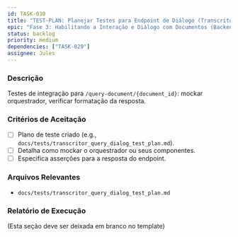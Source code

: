 ```yaml
---
id: TASK-030
title: "TEST-PLAN: Planejar Testes para Endpoint de Diálogo (Transcritor)"
epic: "Fase 3: Habilitando a Interação e Diálogo com Documentos (Backend do Transcritor-PDF)"
status: backlog
priority: medium
dependencies: ["TASK-029"]
assignee: Jules
---
```


### Descrição

Testes de integração para `/query-document/{document_id}`: mockar orquestrador, verificar formatação da resposta.

### Critérios de Aceitação

- [ ] Plano de teste criado (e.g., `docs/tests/transcritor_query_dialog_test_plan.md`).
- [ ] Detalha como mockar o orquestrador ou seus componentes.
- [ ] Especifica asserções para a resposta do endpoint.

### Arquivos Relevantes

* `docs/tests/transcritor_query_dialog_test_plan.md`

### Relatório de Execução

(Esta seção deve ser deixada em branco no template)
